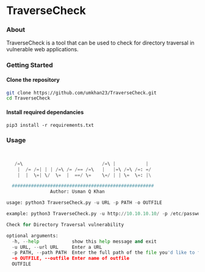 # TraverseCheck

### About
TraverseCheck is a tool that can be used to check for directory traversal in vulnerable web applications.
### Getting Started
#### Clone the repository
```Bash
git clone https://github.com/umkhan23/TraverseCheck.git
cd TraverseCheck
```
#### Install required dependancies
`pip3 install -r requirements.txt`
### Usage

``` python 3


   /=\                             /=\ |           |
    |  /= /=| | | /=\ /= /== /=\   |   |=\ /=\ /=: =/
    |  |  \=| \/  \=  |  ==/ \=    \=/ | | \=  \=: |\

  ####################################################
                Author: Usman Q Khan

usage: python3 TraverseCheck.py -u URL -p PATH -o OUTFILE

example: python3 TraverseCheck.py -u http://10.10.10.10/ -p /etc/passwd -o users.txt

Check for Directory Traversal vulnerability

optional arguments:
  -h, --help            show this help message and exit
  -u URL, --url URL     Enter a URL
  -p PATH, --path PATH  Enter the full path of the file you'd like to find
  -o OUTFILE, --outfile Enter name of outfile
  OUTFILE 
```
